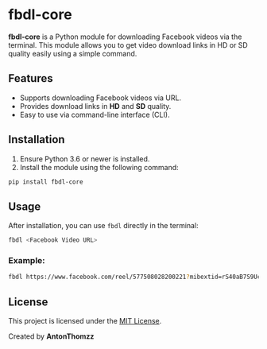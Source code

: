 # fbdl-core

**fbdl-core** is a Python module for downloading Facebook videos via the terminal. This module allows you to get video download links in HD or SD quality easily using a simple command.

## Features
- Supports downloading Facebook videos via URL.
- Provides download links in **HD** and **SD** quality.
- Easy to use via command-line interface (CLI).

## Installation
1. Ensure Python 3.6 or newer is installed.
2. Install the module using the following command:
```bash
pip install fbdl-core
```

## Usage
After installation, you can use `fbdl` directly in the terminal:

```bash
fbdl <Facebook Video URL>
```

### Example:
```bash
fbdl https://www.facebook.com/reel/577508028200221?mibextid=rS40aB7S9Ucbxw6v
```

## License
This project is licensed under the [MIT License](LICENSE).

Created by **AntonThomzz**